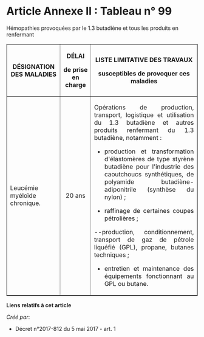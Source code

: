 # Article Annexe II : Tableau n° 99

Hémopathies provoquées par le 1.3 butadiène et tous les produits en renfermant

<table border="1">
  <tbody>
    <tr>
      <th>

DÉSIGNATION DES MALADIES</th>
      <th>

DÉLAI

de prise en charge</th>
      <th>

LISTE LIMITATIVE DES TRAVAUX

susceptibles de provoquer ces maladies</th>
    </tr>
    <tr>
      <td align="justify">

Leucémie myéloïde chronique.</td>
      <td align="center">

20 ans</td>
      <td align="justify">

Opérations de production, transport, logistique et utilisation du 1.3 butadiène et autres produits renfermant du 1.3
butadiène, notamment :

- production et transformation d'élastomères de type styrène butadiène pour l'industrie des caoutchoucs synthétiques, de
polyamide butadiène-adiponitrile (synthèse du nylon) ;

- raffinage de certaines coupes pétrolières ;

--production, conditionnement, transport de gaz de pétrole liquéfié (GPL), propane, butanes techniques ;

- entretien et maintenance des équipements fonctionnant au GPL ou butane.</td>
    </tr>
  </tbody>
</table>

**Liens relatifs à cet article**

_Créé par_:

  - Décret n°2017-812 du 5 mai 2017 - art. 1
